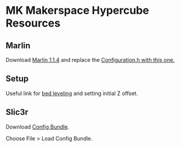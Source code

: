 # MK Makerspace Hypercube Resources


## Marlin

Download [Marlin 1.1.4](https://github.com/MarlinFirmware/Marlin/releases/tag/1.1.4) and replace the
[Configuration.h with this one.](/hypercube/Configuration.h)

## Setup

Useful link for [bed leveling](https://github.com/pflannery/Hypercube/blob/master/auto-leveling.md) and setting initial Z offset.

## Slic3r

Download [Config Bundle](/hypercube/pink_hypercube.ini).

Choose File > Load Config Bundle.

<!--
![Screenshot](/hypercube/slic3r-start-end-gcode.png)

Slic3r [Start G-code](/hypercube/start.gcode)

Slic3r [End G-code](/hypercube/end.gcode)
-->
